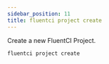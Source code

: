 ```yaml
---
sidebar_position: 11
title: fluentci project create
---
```


Create a new FluentCI Project.

```bash
fluentci project create
```
